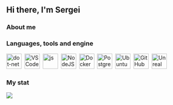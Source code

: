 <div id="header" align="left">
	<h2>Hi there, I'm Sergei</h2> 
  
 <!-- <div id="socials" align="left">
    <a href="https://dizkragnet.bandcamp.com">
      <img src="https://img.shields.io/badge/Bandcamp-blue?style=for-the-badge&logo=bandcamp&logoColor=white" alt="Bandcamp"/></a>
    <a href="https://dzen.ru/diz">
      <img src="https://img.shields.io/badge/Dzen-blue?style=for-the-badge&logo=dzen&logoColor=white" alt="Dzen"/></a>
  </div> -->
  
</div>

<div align="left">
  <h3>About me</h3> 
  <p></p>
</div>

<div align="left">
  <h3>Languages, tools and engine</h3> 
  <img src="https://cdn.jsdelivr.net/gh/devicons/devicon/icons/dot-net/dot-net-plain.svg" title="dot-net" width="40" height="40"/>&nbsp;
  <img src="https://cdn.jsdelivr.net/gh/devicons/devicon/icons/vscode/vscode-original.svg" title="VSCode" width="40" height="40"/>&nbsp;  
  <img src="https://cdn.jsdelivr.net/gh/devicons/devicon/icons/javascript/javascript-original.svg" title="js" width="40" height="40"/>&nbsp;
  <img src="https://cdn.jsdelivr.net/gh/devicons/devicon/icons/nodejs/nodejs-original-wordmark.svg" title="NodeJS" width="40" height="40"/>&nbsp;
  <img src="https://cdn.jsdelivr.net/gh/devicons/devicon/icons/docker/docker-plain-wordmark.svg" title="Docker" width="40" height="40"/>&nbsp;
  <img src="https://cdn.jsdelivr.net/gh/devicons/devicon/icons/postgresql/postgresql-original.svg" title="PostgreSQL" width="40" height="40"/>&nbsp;
  <img src="https://cdn.jsdelivr.net/gh/devicons/devicon/icons/ubuntu/ubuntu-plain.svg" title="Ubuntu" width="40" height="40"/>&nbsp;
  <img src="https://cdn.jsdelivr.net/gh/devicons/devicon/icons/github/github-original.svg" title="GitHub" width="40" height="40"/>&nbsp;
  <img src="https://cdn.jsdelivr.net/gh/devicons/devicon/icons/unrealengine/unrealengine-original.svg" title="Unreal Engine 4" width="40" height="40"/>&nbsp;
</div>

<div align="left">
<h3>My stat</h3>
<img src="https://github-profile-summary-cards.vercel.app/api/cards/profile-details?username=Diz-Kragnet&theme=default"/>
</div>
